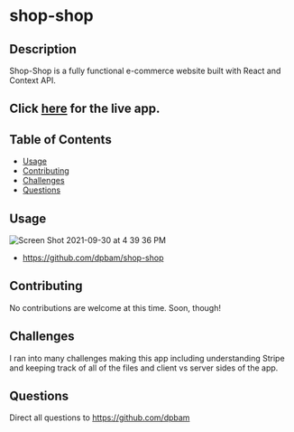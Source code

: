 # shop-shop

## Description

Shop-Shop is a fully functional e-commerce website built with React and Context API.

## Click [here](https://fast-peak-42136.herokuapp.com/) for the live app.

## Table of Contents

- [Usage](#usage)
- [Contributing](#contributing)
- [Challenges](#challenges)
- [Questions](#questions)

## Usage

![Screen Shot 2021-09-30 at 4 39 36 PM](https://user-images.githubusercontent.com/82355287/135539296-f2c6d7c9-e641-406d-bcd3-3b7c21c09bb6.png)

- https://github.com/dpbam/shop-shop

## Contributing

No contributions are welcome at this time. Soon, though!

## Challenges

I ran into many challenges making this app including understanding Stripe and keeping track of all of the files and client vs server sides of the app.

## Questions

Direct all questions to https://github.com/dpbam
